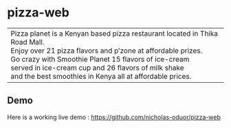 # pizza-web

<table>
<tr>
<td>
Pizza planet is a Kenyan based pizza restaurant located in Thika Road Mall.<br>
Enjoy over 21 pizza flavors and p’zone at affordable prizes.<br> 
Go crazy with Smoothie Planet 15 flavors of ice-cream <br>served in ice-cream cup and 26 flavors of milk shake <br>
and the best smoothies in Kenya all at affordable prices.
</td>
</tr>
</table>

## Demo
Here is a working live demo : https://github.com/nicholas-oduor/pizza-web